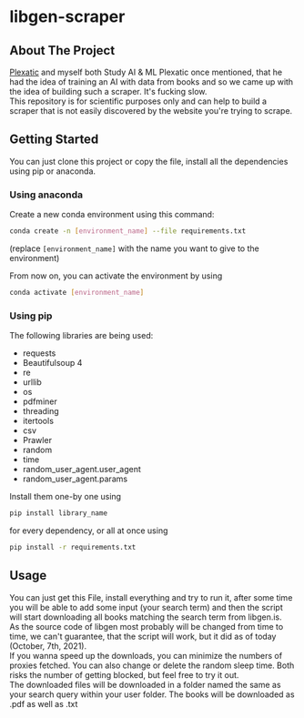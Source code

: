 # libgen-scraper

## About The Project
[Plexatic](https://github.com/PLEXATIC) and myself both Study AI & ML Plexatic once mentioned, that he had the idea of training an AI with data from books and so we came up with the idea of building such a scraper. It's fucking slow.<br>
This repository is for scientific purposes only and can help to build a scraper that is not easily discovered by the website you're trying to scrape.

## Getting Started
You can just clone this project or copy the file, install all the dependencies using pip or anaconda.

### Using anaconda
Create a new conda environment using this command:
```bash 
conda create -n [environment_name] --file requirements.txt
```
(replace `[environment_name]` with the name you want to give to the environment)

From now on, you can activate the environment by using
```bash
conda activate [environment_name]
```
### Using pip
The following libraries are being used:

- requests
- Beautifulsoup 4
- re
- urllib
- os
- pdfminer
- threading
- itertools
- csv
- Prawler
- random
- time
- random_user_agent.user_agent
- random_user_agent.params

Install them one-by one using
```bash
pip install library_name
```
for every dependency, or all at once using

```bash
pip install -r requirements.txt
```

## Usage

You can just get this File, install everything and try to run it, after some time you will be able to add some input (your search term) and then the script will start downloading all books matching the search term from libgen.is.<br>
As the source code of libgen most probably will be changed from time to time, we can't guarantee, that the script will work, but it did as of today (October, 7th, 2021).<br>
If you wanna speed up the downloads, you can minimize the numbers of proxies fetched. You can also change or delete the random sleep time. Both risks the number of getting blocked, but feel free to try it out.<br>
The downloaded files will be downloaded in a folder named the same as your search query within your user folder. The books will be downloaded as .pdf as well as .txt

